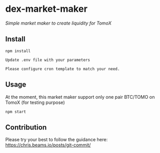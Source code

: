 # dex-market-maker
_Simple market maker to create liquidity for TomoX_

## Install
```
npm install
```

```
Update .env file with your parameters

Please configure cron template to match your need.
```

## Usage

At the moment, this market maker support only one pair BTC/TOMO on TomoX (for testing purpose)

```
npm start
```

## Contribution

Please try your best to follow the guidance here:
https://chris.beams.io/posts/git-commit/
